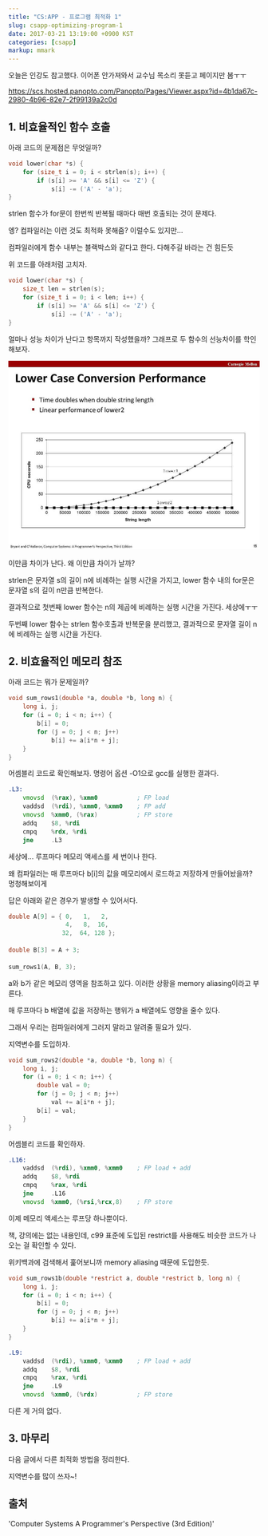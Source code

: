 ```yaml
---
title: "CS:APP - 프로그램 최적화 1"
slug: csapp-optimizing-program-1
date: 2017-03-21 13:19:00 +0900 KST
categories: [csapp]
markup: mmark
---
```


오늘은 인강도 참고했다. 이어폰 안가져와서 교수님 목소리 못듣고 페이지만 봄ㅜㅜ

<https://scs.hosted.panopto.com/Panopto/Pages/Viewer.aspx?id=4b1da67c-2980-4b96-82e7-2f99139a2c0d>

## 1. 비효율적인 함수 호출

아래 코드의 문제점은 무엇일까?

```c
void lower(char *s) {
    for (size_t i = 0; i < strlen(s); i++) {
        if (s[i] >= 'A' && s[i] <= 'Z') {
            s[i] -= ('A' - 'a');
}
```

strlen 함수가 for문이 한번씩 반복될 때마다 매번 호출되는 것이 문제다.

엥? 컴파일러는 이런 것도 최적화 못해줌? 이럴수도 있지만...

컴파일러에게 함수 내부는 블랙박스와 같다고 한다.
다해주길 바라는 건 힘든듯

위 코드를 아래처럼 고치자.

```c
void lower(char *s) {
    size_t len = strlen(s);
    for (size_t i = 0; i < len; i++) {
        if (s[i] >= 'A' && s[i] <= 'Z') {
            s[i] -= ('A' - 'a');
}
```

얼마나 성능 차이가 난다고 항목까지 작성했을까?
그래프로 두 함수의 선능차이를 학인해보자.

![Lower Case Conversion Performance](lower-case-conversion-performance.jpg)

이만큼 차이가 난다. 왜 이만큼 차이가 날까?

strlen은 문자열 s의 길이 n에 비례하는 실행 시간을 가지고,
lower 함수 내의 for문은 문자열 s의 길이 n만큼 반복한다.

결과적으로 첫번째 lower 함수는 n의 제곱에 비례하는 실행 시간을 가진다.
세상에ㅜㅜ

두번째 lower 함수는 strlen 함수호출과 반복문을 분리했고,
결과적으로 문자열 길이 n에 비례하는 실행 시간을 가진다.

## 2. 비효율적인 메모리 참조

아래 코드는 뭐가 문제일까?

```c
void sum_rows1(double *a, double *b, long n) {
    long i, j;
    for (i = 0; i < n; i++) {
        b[i] = 0;
        for (j = 0; j < n; j++)
            b[i] += a[i*n + j];
    }
}
```

어셈블리 코드로 확인해보자.
명령어 옵션 -O1으로 gcc를 실행한 결과다.

```asm
.L3:
    vmovsd  (%rax), %xmm0           ; FP load
    vaddsd  (%rdi), %xmm0, %xmm0    ; FP add
    vmovsd  %xmm0, (%rax)           ; FP store
    addq    $8, %rdi
    cmpq    %rdx, %rdi
    jne     .L3
```

세상에... 루프마다 메모리 액세스를 세 번이나 한다.

왜 컴파일러는 매 루프마다 b[i]의 값을 메모리에서 로드하고 저장하게 만들어놨을까?
멍청해보이게

답은 아래와 같은 경우가 발생할 수 있어서다.

```c
double A[9] = { 0,   1,   2,
                4,   8,  16,
               32,  64, 128 };

double B[3] = A + 3;

sum_rows1(A, B, 3);
```

a와 b가 같은 메모리 영역을 참조하고 있다.
이러한 상황을 memory aliasing이라고 부른다.

매 루프마다 b 배열에 값을 저장하는 행위가 a 배열에도 영향을 줄수 있다.

그래서 우리는 컴파일러에게 그러지 말라고 알려줄 필요가 있다.

지역변수를 도입하자.

```c
void sum_rows2(double *a, double *b, long n) {
    long i, j;
    for (i = 0; i < n; i++) {
        double val = 0;
        for (j = 0; j < n; j++)
            val += a[i*n + j];
        b[i] = val;
    }
}
```

어셈블리 코드를 확인하자.

```asm
.L16:
    vaddsd  (%rdi), %xmm0, %xmm0    ; FP load + add
    addq    $8, %rdi
    cmpq    %rax, %rdi
    jne     .L16
    vmovsd  %xmm0, (%rsi,%rcx,8)    ; FP store
```

이제 메모리 액세스는 루프당 하나뿐이다.

책, 강의에는 없는 내용인데,
c99 표준에 도입된 restrict를 사용해도 비슷한 코드가 나오는 걸 확인할 수 있다.

위키백과에 검색해서 훑어보니까 memory aliasing 때문에 도입한듯.

```c
void sum_rows1b(double *restrict a, double *restrict b, long n) {
    long i, j;
    for (i = 0; i < n; i++) {
        b[i] = 0;
        for (j = 0; j < n; j++)
            b[i] += a[i*n + j];
    }
}
```

```asm
.L9:
    vaddsd  (%rdi), %xmm0, %xmm0    ; FP load + add
    addq    $8, %rdi
    cmpq    %rax, %rdi
    jne     .L9
    vmovsd  %xmm0, (%rdx)           ; FP store
```

다른 게 거의 없다.

## 3. 마무리

다음 글에서 다른 최적화 방법을 정리한다.

지역변수를 많이 쓰자~!

## 출처

'Computer Systems A Programmer's Perspective (3rd Edition)'
